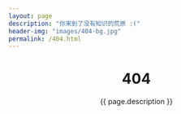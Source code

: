```yaml
---
layout: page
description: "你来到了没有知识的荒原 :("
header-img: "images/404-bg.jpg"
permalink: /404.html
---
```


<!-- Page Header -->
<header class="intro-header" style="background-image: url('{{ site.baseurl }}/{% if page.header-img %}{{ page.header-img }}{% else %}{{ site.header-img }}{% endif %}')">
	<div class="container">
		<div class="row">
			<div class="col-lg-8 col-lg-offset-2 col-md-10 col-md-offset-1">
				<div class="site-heading" id="tag-heading">
					<h1>404</h1>
					<span class="subheading">{{ page.description }}</span>
				</div>
			</div>
		</div>
	</div>
</header>


<script>
	document.body.classList.add('page-fullscreen');
</script>
